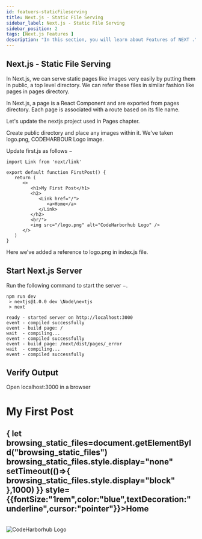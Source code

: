 ```yaml
---
id: featuers-staticFileserving
title: Next.js - Static File Serving
sidebar_label: Next.js - Static File Serving
sidebar_position: 2
tags: [Next.js Features ]
description: "In this section, you will learn about Features of NEXT ."
---
```




## Next.js - Static File Serving

In Next.js, we can serve static pages like images very easily by putting them in public, a top level directory. We can refer these files in similar fashion like pages in pages directory.

In Next.js, a page is a React Component and are exported from pages directory. Each page is associated with a route based on its file name.

Let's update the nextjs project used in Pages chapter.

Create public directory and place any images within it. We've taken logo.png, CODEHARBOUR Logo image.

Update first.js as follows −
```
import Link from 'next/link'

export default function FirstPost() {
   return (
      <>
         <h1>My First Post</h1>
         <h2>
            <Link href="/">
               <a>Home</a>
            </Link>
         </h2>
         <br/">
         <img src="/logo.png" alt="CodeHarborhub Logo" />
      </>	  
   )
}
```
Here we've added a reference to logo.png in index.js file.

##  Start Next.js Server
Run the following command to start the server −.
```
npm run dev
 > nextjs@1.0.0 dev \Node\nextjs
 > next

ready - started server on http://localhost:3000
event - compiled successfully
event - build page: /
wait  - compiling...
event - compiled successfully
event - build page: /next/dist/pages/_error
wait  - compiling...
event - compiled successfully
```

## Verify Output

Open localhost:3000 in a browser

<BrowserWindow>
      <div id="browsing_static_files">
         <h1>My First Post</h1>
         <h2 onClick={()=>{
                 let browsing_static_files=document.getElementById("browsing_static_files")
                 browsing_static_files.style.display="none"
                 setTimeout(()=>{
                  browsing_static_files.style.display="block"
                 },1000)
               }} style={{fontSize:"1rem",color:"blue",textDecoration:"underline",cursor:"pointer"}}>Home</h2>
         <br />
         <img src="/img/favicon_io/android-chrome-192x192.png" alt="CodeHarborhub Logo" style={{height:"5rem",width:"5rem"}} />
      </div>
</BrowserWindow>